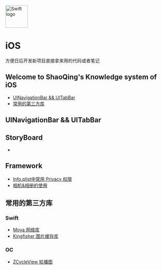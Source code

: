 <img src="https://swift.org/assets/images/swift.svg" alt="Swift logo" height="70" >

# iOS
方便日后开发新项目直接拿来用的代码或者笔记

## Welcome to ShaoQing's Knowledge system of iOS
- [UINavigationBar && UITabBar](#UINavigationBar-&&-UITabBar)
- [常用的第三方库](#常用的第三方库)

## UINavigationBar && UITabBar


## StoryBoard
* []()

## Framework
*  [Info.plist中常用 Privacy 权限](https://www.jianshu.com/p/9b7a6d558f3a) 
* [相机&相册的使用]()

## 常用的第三方库
### Swift
* [Moya 网络库](https://github.com/Moya/Moya)
* [Kingfisher 图片缓存库](https://github.com/onevcat/Kingfisher)

### OC
* [ZCycleView 轮播图](https://github.com/MQZHot/ZCycleView)
